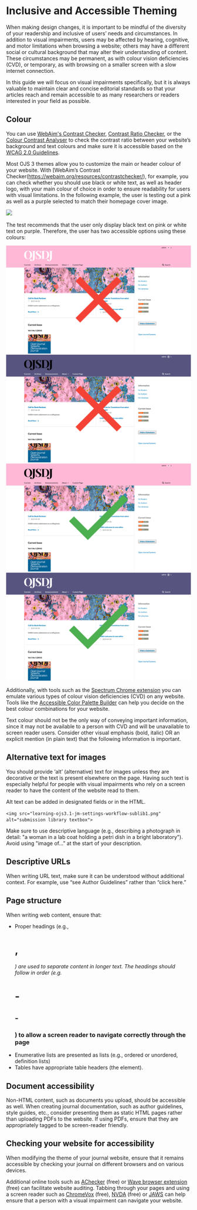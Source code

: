 # Inclusive and Accessible Theming

When making design changes, it is important to be mindful of the diversity of your readership and inclusive of users’ needs and circumstances. In addition to visual impairments, users may be affected by hearing, cognitive, and motor limitations when browsing a website; others may have a different social or cultural background that may alter their understanding of content. These circumstances may be permanent, as with colour vision deficiencies (CVD), or temporary, as with browsing on a smaller screen with a slow internet connection.

In this guide we will focus on visual impairments specifically, but it is always valuable to maintain clear and concise editorial standards so that your articles reach and remain accessible to as many researchers or readers interested in your field as possible.

## Colour

You can use [WebAim's Contrast Checker](http://webaim.org/resources/contrastchecker), [Contrast Ratio Checker](http://leaverou.github.io/contrast-ratio), or the [Colour Contrast Analyser](https://www.paciellogroup.com/resources/contrastanalyser) to check the contrast ratio between your website’s background and text colours and make sure it is accessible based on the [WCAG 2.0 Guidelines](https://www.w3.org/TR/WCAG20/#visual-audio-contrast).

Most OJS 3 themes allow you to customize the main or header colour of your website. With [WebAim’s Contrast Checker(https://webaim.org/resources/contrastchecker/), for example, you can check whether you should use black or white text, as well as header logo, with your main colour of choice in order to ensure readability for users with visual limitations. In the following example, the user is testing out a pink as well as a purple selected to match their homepage cover image.

![](./assets/WCAG-coulour-contrast-checker.png)

The test recommends that the user only display black text on pink or white text on purple. Therefore, the user has two accessible options using these colours:

![](./assets/header-colour-dont-1.png)
![](./assets/header-colour-dont-2.png)
![](./assets/header-colour-do-1.png)
![](./assets/header-colour-do-2.png)

Additionally, with tools such as the [Spectrum Chrome extension](https://chrome.google.com/webstore/detail/spectrum/ofclemegkcmilinpcimpjkfhjfgmhieb?hl=en) you can emulate various types of colour vision deficiencies (CVD) on any website. Tools like the [Accessible Color Palette Builder](https://toolness.github.io/accessible-color-matrix/) can help you decide on the best colour combinations for your website.

Text colour should not be the only way of conveying important information, since it may not be available to a person with CVD and will be unavailable to screen reader users. Consider other visual emphasis (bold, italic) OR an explicit mention (in plain text) that the following information is important.

## Alternative text for images

You should provide ‘alt’ (alternative) text for images unless they are decorative or the text is present elsewhere on the page. Having such text is especially helpful for people with visual impairments who rely on a screen reader to have the content of the website read to them.

Alt text can be added in designated fields or in the HTML.

`<img src="learning-ojs3.1-jm-settings-workflow-sublib1.png" alt="submission library textbox">`

Make sure to use descriptive language (e.g., describing a photograph in detail: "a woman in a lab coat holding a petri dish in a bright laboratory"). Avoid using "image of...” at the start of your description.

## Descriptive URLs

When writing URL text, make sure it can be understood without additional context. For example, use “see Author Guidelines” rather than “click here.”

## Page structure

When writing web content, ensure that:
* Proper headings (e.g., <h1>, <h6>) are used to separate content in longer text. The headings should follow in order (e.g. <h1> - <h2> - <h3>) to allow a screen reader to navigate correctly through the page
* Enumerative lists are presented as lists (e.g., ordered or unordered, definition lists)
* Tables have appropriate table headers (the <th> element).

## Document accessibility

Non-HTML content, such as documents you upload, should be accessible as well. When creating journal documentation, such as author guidelines, style guides, etc., consider presenting them as static HTML pages rather than uploading PDFs to the website. If using PDFs, ensure that they are appropriately tagged to be screen-reader friendly.

## Checking your website for accessibility

When modifying the theme of your journal website, ensure that it remains accessible by checking your journal on different browsers and on various devices.

Additional online tools such as [AChecker](http://achecker.ca/checker/index.php) (free) or [Wave browser extension](http://wave.webaim.org/extension) (free) can facilitate website auditing. Tabbing through your pages and using a screen reader such as [ChromeVox](http://www.chromevox.com/) (free), [NVDA](http://www.nvaccess.org/) (free) or [JAWS](http://www.freedomscientific.com/products/fs/jaws-product-page.asp) can help ensure that a person with a visual impairment can navigate your website.
